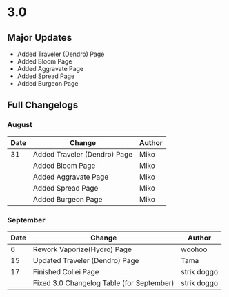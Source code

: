 # 3.0

## Major Updates

* Added Traveler (Dendro) Page
* Added Bloom Page
* Added Aggravate Page
* Added Spread Page
* Added Burgeon Page

## Full Changelogs

### August

| Date | Change                       | Author |
| ---- | ---------------------------- | ------ |
| 31   | Added Traveler (Dendro) Page | Miko   |
|      | Added Bloom Page             | Miko   |
|      | Added Aggravate Page         | Miko   |
|      | Added Spread Page            | Miko   |
|      | Added Burgeon Page           | Miko   |

### September

| Date | Change                                    | Author      |
| ---- | ----------------------------------------- | ----------- |
| 6    | Rework Vaporize(Hydro) Page               | woohoo      |
| 15   | Updated Traveler (Dendro) Page            | Tama        |
| 17   | Finished Collei Page                      | strik doggo |
|      | Fixed 3.0 Changelog Table (for September) | strik doggo |
